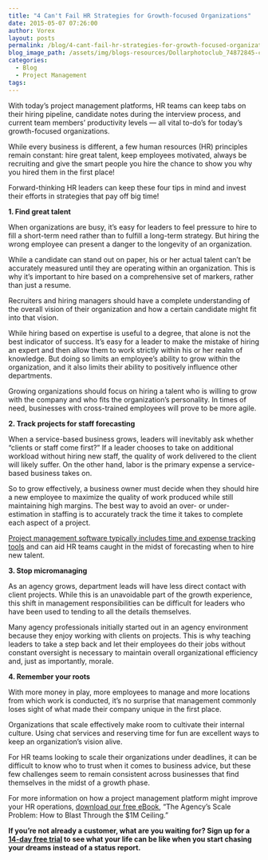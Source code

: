 ```yaml
---
title: "4 Can't Fail HR Strategies for Growth-focused Organizations"
date: 2015-05-07 07:26:00
author: Vorex
layout: posts
permalink: /blog/4-cant-fail-hr-strategies-for-growth-focused-organizations/
blog_image_path: /assets/img/blogs-resources/Dollarphotoclub_74872845-copy.jpg
categories:
  - Blog
  - Project Management
tags:  
---
```



With today’s project management platforms, HR teams can keep tabs on their hiring pipeline, candidate notes during the interview process, and current team members’ productivity levels — all vital to-do’s for today’s growth-focused organizations.

While every business is different, a few human resources (HR) principles remain constant: hire great talent, keep employees motivated, always be recruiting and give the smart people you hire the chance to show you why you hired them in the first place!

Forward-thinking HR leaders can keep these four tips in mind and invest their efforts in strategies that pay off big time!

**1. Find great talent**

When organizations are busy, it’s easy for leaders to feel pressure to hire to fill a short-term need rather than to fulfill a long-term strategy. But hiring the wrong employee can present a danger to the longevity of an organization.

While a candidate can stand out on paper, his or her actual talent can’t be accurately measured until they are operating within an organization. This is why it’s important to hire based on a comprehensive set of markers, rather than just a resume.

Recruiters and hiring managers should have a complete understanding of the overall vision of their organization and how a certain candidate might fit into that vision.

While hiring based on expertise is useful to a degree, that alone is not the best indicator of success. It’s easy for a leader to make the mistake of hiring an expert and then allow them to work strictly within his or her realm of knowledge. But doing so limits an employee’s ability to grow within the organization, and it also limits their ability to positively influence other departments.

Growing organizations should focus on hiring a talent who is willing to grow with the company and who fits the organization’s personality. In times of need, businesses with cross-trained employees will prove to be more agile.

**2. Track projects for staff forecasting**

When a service-based business grows, leaders will inevitably ask whether “clients or staff come first?” If a leader chooses to take on additional workload without hiring new staff, the quality of work delivered to the client will likely suffer. On the other hand, labor is the primary expense a service-based business takes on.

So to grow effectively, a business owner must decide when they should hire a new employee to maximize the quality of work produced while still maintaining high margins. The best way to avoid an over- or under-estimation in staffing is to accurately track the time it takes to complete each aspect of a project.

[Project management software typically includes time and expense tracking tools](http://www.vorex.com/growth-versus-maintenance/) and can aid HR teams caught in the midst of forecasting when to hire new talent.

**3. Stop micromanaging**

As an agency grows, department leads will have less direct contact with client projects. While this is an unavoidable part of the growth experience, this shift in management responsibilities can be difficult for leaders who have been used to tending to all the details themselves.

Many agency professionals initially started out in an agency environment because they enjoy working with clients on projects. This is why teaching leaders to take a step back and let their employees do their jobs without constant oversight is necessary to maintain overall organizational efficiency and, just as importantly, morale.

**4. Remember your roots**

With more money in play, more employees to manage and more locations from which work is conducted, it’s no surprise that management commonly loses sight of what made their company unique in the first place.

Organizations that scale effectively make room to cultivate their internal culture. Using chat services and reserving time for fun are excellent ways to keep an organization’s vision alive.

For HR teams looking to scale their organizations under deadlines, it can be difficult to know who to trust when it comes to business advice, but these few challenges seem to remain consistent across businesses that find themselves in the midst of a growth phase.

For more information on how a project management platform might improve your HR operations, [download our free eBook](http://vorex.hs-sites.com/agency-scale-ebook?__hstc=100746398.b2843db0333d5242d1d7cad84e1e93d1.1428948442272.1430323376922.1430846942986.6&amp;__hssc=100746398.4.1430846942986&amp;__hsfp=4259207711), “The Agency’s Scale Problem: How to Blast Through the $1M Ceiling.”

**If you’re not already a customer, what are you waiting for? Sign up for a [14-day free trial](http://www.vorex.com/free-trial/) to see what your life can be like when you start chasing your dreams instead of a status report.**
